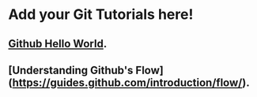 # Add your Git Tutorials here!

[Github Hello World](https://guides.github.com/activities/hello-world/).
----
[Understanding Github's Flow]
(https://guides.github.com/introduction/flow/).
----